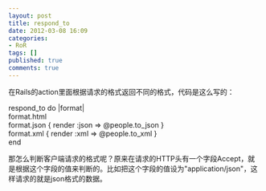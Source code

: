 ```yaml
---
layout: post
title: respond_to
date: 2012-03-08 16:09
categories:
- RoR
tags: []
published: true
comments: true
---
```

<p><p>在Rails的action里面根据请求的格式返回不同的格式，代码是这么写的：</p>
<p>respond_to do |format|     <br /> format.html<br /> format.json { render :json =&gt; @people.to_json }      <br /> format.xml { render :xml =&gt; @people.to_xml }    <br />end</p>
<p>那怎么判断客户端请求的格式呢？原来在请求的HTTP头有一个字段Accept，就是根据这个字段的值来判断的。比如把这个字段的值设为"application/json"，这样请求的就是json格式的数据。</p></p>
